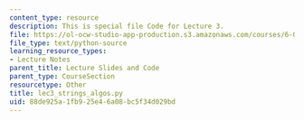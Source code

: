 ```yaml
---
content_type: resource
description: This is special file Code for Lecture 3.
file: https://ol-ocw-studio-app-production.s3.amazonaws.com/courses/6-0001-introduction-to-computer-science-and-programming-in-python-fall-2016/88de925a1fb925e46a08bc5f34d029bd_lec3_strings_algos.py
file_type: text/python-source
learning_resource_types:
- Lecture Notes
parent_title: Lecture Slides and Code
parent_type: CourseSection
resourcetype: Other
title: lec3_strings_algos.py
uid: 88de925a-1fb9-25e4-6a08-bc5f34d029bd
---
```

